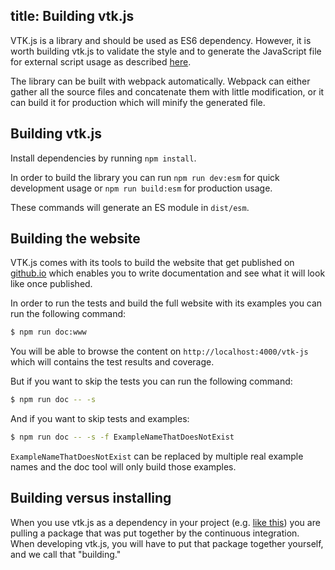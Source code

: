 title: Building vtk.js
---

VTK.js is a library and should be used as ES6 dependency. However, it is worth building vtk.js to validate the style and to generate the JavaScript file for external script usage as described [here](intro_vtk_as_external_script.html).

The library can be built with webpack automatically. Webpack can either gather all the source files and concatenate them with little modification, or it can build it for production which will minify the generated file.

## Building vtk.js

Install dependencies by running `npm install`.

In order to build the library you can run `npm run dev:esm` for quick development usage or `npm run build:esm` for production usage.

These commands will generate an ES module in `dist/esm`.

## Building the website

VTK.js comes with its tools to build the website that get published on [github.io](https://kitware.github.io/vtk-js/) which enables you to write documentation and see what it will look like once published.

In order to run the tests and build the full website with its examples you can run the following command:

```sh
$ npm run doc:www
```

You will be able to browse the content on `http://localhost:4000/vtk-js` which will contains the test results and coverage.

But if you want to skip the tests you can run the following command:

```sh
$ npm run doc -- -s
```

And if you want to skip tests and examples:

```sh
$ npm run doc -- -s -f ExampleNameThatDoesNotExist
```

`ExampleNameThatDoesNotExist` can be replaced by multiple real example names and the doc tool will only build those examples.

## Building versus installing

When you use vtk.js as a dependency in your project (e.g. [like this](https://kitware.github.io/vtk-js/docs/vtk_vanilla.html)) you are pulling a package that was put together by the continuous integration. When developing vtk.js, you will have to put that package together yourself, and we call that "building."
